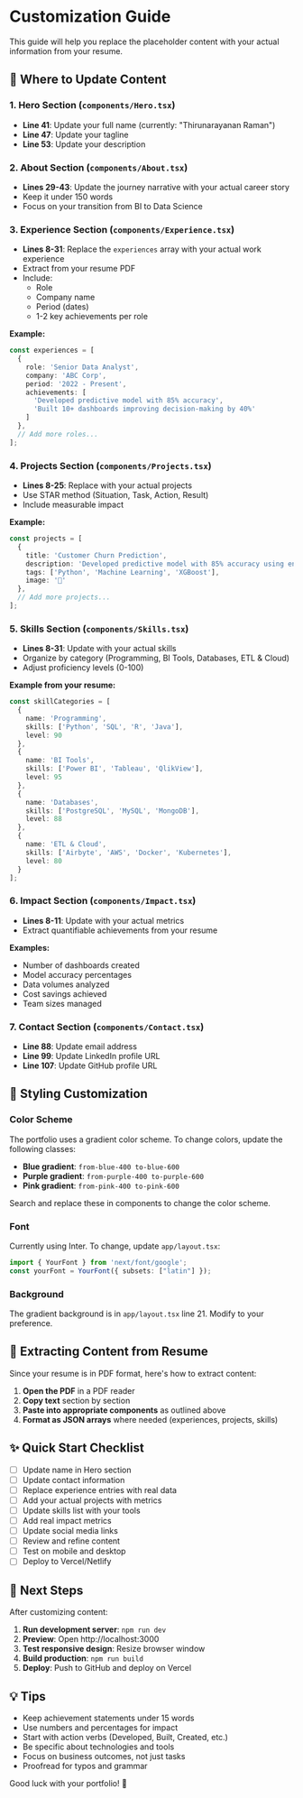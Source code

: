 # Customization Guide

This guide will help you replace the placeholder content with your actual information from your resume.

## 📝 Where to Update Content

### 1. Hero Section (`components/Hero.tsx`)
- **Line 41**: Update your full name (currently: "Thirunarayanan Raman")
- **Line 47**: Update your tagline
- **Line 53**: Update your description

### 2. About Section (`components/About.tsx`)
- **Lines 29-43**: Update the journey narrative with your actual career story
- Keep it under 150 words
- Focus on your transition from BI to Data Science

### 3. Experience Section (`components/Experience.tsx`)
- **Lines 8-31**: Replace the `experiences` array with your actual work experience
- Extract from your resume PDF
- Include:
  - Role
  - Company name
  - Period (dates)
  - 1-2 key achievements per role

**Example:**
```typescript
const experiences = [
  {
    role: 'Senior Data Analyst',
    company: 'ABC Corp',
    period: '2022 - Present',
    achievements: [
      'Developed predictive model with 85% accuracy',
      'Built 10+ dashboards improving decision-making by 40%'
    ]
  },
  // Add more roles...
];
```

### 4. Projects Section (`components/Projects.tsx`)
- **Lines 8-25**: Replace with your actual projects
- Use STAR method (Situation, Task, Action, Result)
- Include measurable impact

**Example:**
```typescript
const projects = [
  {
    title: 'Customer Churn Prediction',
    description: 'Developed predictive model with 85% accuracy using ensemble learning, reducing churn by 25%',
    tags: ['Python', 'Machine Learning', 'XGBoost'],
    image: '🔬'
  },
  // Add more projects...
];
```

### 5. Skills Section (`components/Skills.tsx`)
- **Lines 8-31**: Update with your actual skills
- Organize by category (Programming, BI Tools, Databases, ETL & Cloud)
- Adjust proficiency levels (0-100)

**Example from your resume:**
```typescript
const skillCategories = [
  {
    name: 'Programming',
    skills: ['Python', 'SQL', 'R', 'Java'],
    level: 90
  },
  {
    name: 'BI Tools',
    skills: ['Power BI', 'Tableau', 'QlikView'],
    level: 95
  },
  {
    name: 'Databases',
    skills: ['PostgreSQL', 'MySQL', 'MongoDB'],
    level: 88
  },
  {
    name: 'ETL & Cloud',
    skills: ['Airbyte', 'AWS', 'Docker', 'Kubernetes'],
    level: 80
  }
];
```

### 6. Impact Section (`components/Impact.tsx`)
- **Lines 8-11**: Update with your actual metrics
- Extract quantifiable achievements from your resume

**Examples:**
- Number of dashboards created
- Model accuracy percentages
- Data volumes analyzed
- Cost savings achieved
- Team sizes managed

### 7. Contact Section (`components/Contact.tsx`)
- **Line 88**: Update email address
- **Line 99**: Update LinkedIn profile URL
- **Line 107**: Update GitHub profile URL

## 🎨 Styling Customization

### Color Scheme
The portfolio uses a gradient color scheme. To change colors, update the following classes:

- **Blue gradient**: `from-blue-400 to-blue-600`
- **Purple gradient**: `from-purple-400 to-purple-600`
- **Pink gradient**: `from-pink-400 to-pink-600`

Search and replace these in components to change the color scheme.

### Font
Currently using Inter. To change, update `app/layout.tsx`:
```typescript
import { YourFont } from 'next/font/google';
const yourFont = YourFont({ subsets: ["latin"] });
```

### Background
The gradient background is in `app/layout.tsx` line 21. Modify to your preference.

## 📄 Extracting Content from Resume

Since your resume is in PDF format, here's how to extract content:

1. **Open the PDF** in a PDF reader
2. **Copy text** section by section
3. **Paste into appropriate components** as outlined above
4. **Format as JSON arrays** where needed (experiences, projects, skills)

## ✨ Quick Start Checklist

- [ ] Update name in Hero section
- [ ] Update contact information
- [ ] Replace experience entries with real data
- [ ] Add your actual projects with metrics
- [ ] Update skills list with your tools
- [ ] Add real impact metrics
- [ ] Update social media links
- [ ] Review and refine content
- [ ] Test on mobile and desktop
- [ ] Deploy to Vercel/Netlify

## 🚀 Next Steps

After customizing content:

1. **Run development server**: `npm run dev`
2. **Preview**: Open http://localhost:3000
3. **Test responsive design**: Resize browser window
4. **Build production**: `npm run build`
5. **Deploy**: Push to GitHub and deploy on Vercel

## 💡 Tips

- Keep achievement statements under 15 words
- Use numbers and percentages for impact
- Start with action verbs (Developed, Built, Created, etc.)
- Be specific about technologies and tools
- Focus on business outcomes, not just tasks
- Proofread for typos and grammar

Good luck with your portfolio! 🎉

